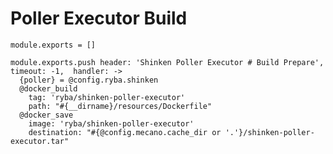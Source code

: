 
# Poller Executor Build

    module.exports = []

    module.exports.push header: 'Shinken Poller Executor # Build Prepare', timeout: -1,  handler: ->
      {poller} = @config.ryba.shinken
      @docker_build
        tag: 'ryba/shinken-poller-executor'
        path: "#{__dirname}/resources/Dockerfile"
      @docker_save
        image: 'ryba/shinken-poller-executor'
        destination: "#{@config.mecano.cache_dir or '.'}/shinken-poller-executor.tar"
